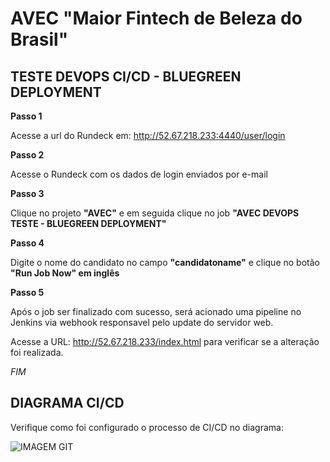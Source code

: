 AVEC "Maior Fintech de Beleza do Brasil"
==========================

TESTE DEVOPS CI/CD - BLUEGREEN DEPLOYMENT
--------------------

**Passo 1**

Acesse a url do Rundeck em: http://52.67.218.233:4440/user/login

**Passo 2**

Acesse o Rundeck com os dados de login enviados por e-mail

**Passo 3**

Clique no projeto **"AVEC"** e em seguida clique no job **"AVEC DEVOPS TESTE - BLUEGREEN DEPLOYMENT"**

**Passo 4**

Digite o nome do candidato no campo **"candidatoname"** e clique no botão **"Run Job Now" em inglês**

**Passo 5**

Após o job ser finalizado com sucesso, será acionado uma pipeline no Jenkins via webhook responsavel pelo update do servidor web.

Acesse a URL: http://52.67.218.233/index.html para verificar se a alteração foi realizada.

_FIM_

DIAGRAMA CI/CD
--------------

Verifique como foi configurado o processo de CI/CD no diagrama:

![IMAGEM GIT](https://github.com/flaviomrjr/ci-cd/blob/master/Avec/DIAGRAMA-BLUEGREEN.jpg?raw=true)
